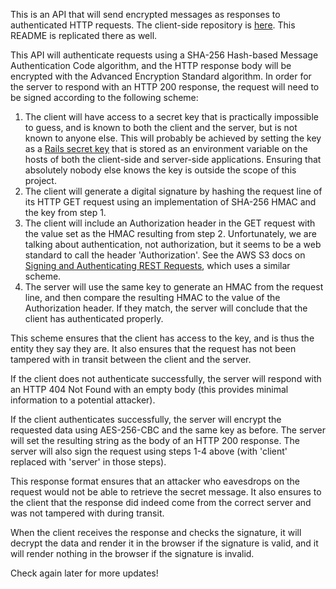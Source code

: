 This is an API that will send encrypted messages as responses to authenticated HTTP requests. The client-side repository is [here](https://github.com/nickedwards109/secret-message-client). This README is replicated there as well.

This API will authenticate requests using a SHA-256 Hash-based Message Authentication Code algorithm, and the HTTP response body will be encrypted with the Advanced Encryption Standard algorithm. In order for the server to respond with an HTTP 200 response, the request will need to be signed according to the following scheme:

1. The client will have access to a secret key that is practically impossible to guess, and is known to both the client and the server, but is not known to anyone else. This will probably be achieved by setting the key as a [Rails secret key](https://github.com/rails/rails/blob/7f18ea14c893cb5c9f04d4fda9661126758332b5/railties/lib/rails/tasks/misc.rake#L2) that is stored as an environment variable on the hosts of both the client-side and server-side applications. Ensuring that absolutely nobody else knows the key is outside the scope of this project.
2. The client will generate a digital signature by hashing the request line of its HTTP GET request using an implementation of SHA-256 HMAC and the key from step 1.
3. The client will include an Authorization header in the GET request with the value set as the HMAC resulting from step 2. Unfortunately, we are talking about authentication, not authorization, but it seems to be a web standard to call the header 'Authorization'. See the AWS S3 docs on [Signing and Authenticating REST Requests](http://docs.aws.amazon.com/AmazonS3/latest/dev/RESTAuthentication.html), which uses a similar scheme.
4. The server will use the same key to generate an HMAC from the request line, and then compare the resulting HMAC to the value of the Authorization header. If they match, the server will conclude that the client has authenticated properly.

This scheme ensures that the client has access to the key, and is thus the entity they say they are. It also ensures that the request has not been tampered with in transit between the client and the server.

If the client does not authenticate successfully, the server will respond with an HTTP 404 Not Found with an empty body (this provides minimal information to a potential attacker).

If the client authenticates successfully, the server will encrypt the requested data using AES-256-CBC and the same key as before. The server will set the resulting string as the body of an HTTP 200 response. The server will also sign the request using steps 1-4 above (with 'client' replaced with 'server' in those steps).

This response format ensures that an attacker who eavesdrops on the request would not be able to retrieve the secret message. It also ensures to the client that the response did indeed come from the correct server and was not tampered with during transit.

When the client receives the response and checks the signature, it will decrypt the data and render it in the browser if the signature is valid, and it will render nothing in the browser if the signature is invalid.

Check again later for more updates!
